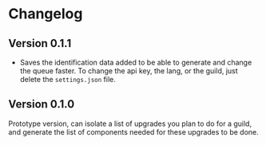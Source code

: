 # Changelog

## Version 0.1.1

- Saves the identification data added to be able to generate and change the queue faster. To change the api key, the lang, or the guild, just delete the `settings.json` file.

## Version 0.1.0

Prototype version, can isolate a list of upgrades you plan to do for a guild, and generate the list of components needed for these upgrades to be done.
